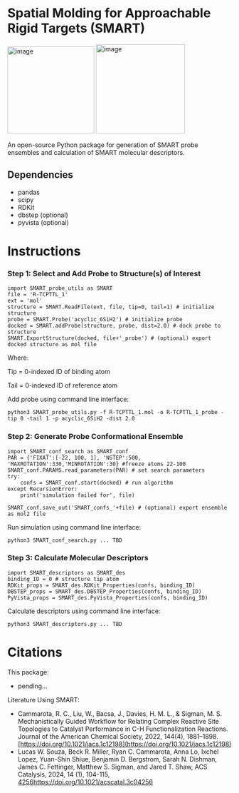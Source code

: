 # Spatial Molding for Approachable Rigid Targets (SMART)
<img width="195" alt="image" src="https://github.com/SigmanGroup/SMART-molecular-descriptors/assets/84196711/6da48469-0a27-4084-bf85-a8d474757127"> <img width="200" alt="image" src="https://github.com/SigmanGroup/SMART-molecular-descriptors/assets/84196711/84905748-9780-4411-a9cb-8d97dcc63e2a">

An open-source Python package for generation of SMART probe ensembles and calculation of SMART molecular descriptors.

## Dependencies
- pandas
- scipy
- RDKit
- dbstep (optional)
- pyvista (optional)
  
# Instructions
### Step 1: Select and Add Probe to Structure(s) of Interest
```
import SMART_probe_utils as SMART
file = 'R-TCPTTL_1'
ext = 'mol'
structure = SMART.ReadFile(ext, file, tip=0, tail=1) # initialize structure
probe = SMART.Probe('acyclic_6SiH2') # initialize probe
docked = SMART.addProbe(structure, probe, dist=2.0) # dock probe to structure
SMART.ExportStructure(docked, file+'_probe') # (optional) export docked structure as mol file
```
Where:

Tip = 0-indexed ID of binding atom

Tail = 0-indexed ID of reference atom

Add probe using command line interface:
```
python3 SMART_probe_utils.py -f R-TCPTTL_1.mol -o R-TCPTTL_1_probe -tip 0 -tail 1 -p acyclic_6SiH2 -dist 2.0
```
### Step 2: Generate Probe Conformational Ensemble
```
import SMART_conf_search as SMART_conf
PAR = {'FIXAT':[-22, 100, 1], 'NSTEP':500, 'MAXROTATION':330,'MINROTATION':30} #freeze atoms 22-100
SMART_conf.PARAMS.read_parameters(PAR) # set search parameters
try:
    confs = SMART_conf.start(docked) # run algorithm
except RecursionError:
    print('simulation failed for', file)

SMART_conf.save_out('SMART_confs_'+file) # (optional) export ensemble as mol2 file
```
Run simulation using command line interface:
```
python3 SMART_conf_search.py ... TBD
```
### Step 3: Calculate Molecular Descriptors
```
import SMART_descriptors as SMART_des
binding_ID = 0 # structure tip atom
RDKit_props = SMART_des.RDKit_Properties(confs, binding_ID)
DBSTEP_props = SMART_des.DBSTEP_Properties(confs, binding_ID)
PyVista_props = SMART_des.PyVista_Properties(confs, binding_ID)
```
Calculate descriptors using command line interface:
```
python3 SMART_descriptors.py ... TBD
```
# Citations
This package:
- pending...

Literature Using SMART:
- Cammarota, R. C., Liu, W., Bacsa, J., Davies, H. M. L., & Sigman, M. S. Mechanistically Guided Workflow for Relating Complex Reactive Site Topologies to Catalyst Performance in C-H Functionalization Reactions. Journal of the American Chemical Society, 2022, 144(4), 1881–1898. [https://doi.org/10.1021/jacs.1c12198](https://doi.org/10.1021/jacs.1c12198)
- Lucas W. Souza, Beck R. Miller, Ryan C. Cammarota, Anna Lo, Ixchel Lopez, Yuan-Shin Shiue, Benjamin D. Bergstrom, Sarah N. Dishman, James C. Fettinger, Matthew S. Sigman, and Jared T. Shaw, ACS Catalysis, 2024, 14 (1), 104-115, [4256](https://doi.org/10.1021/acscatal.3c04256)https://doi.org/10.1021/acscatal.3c04256
